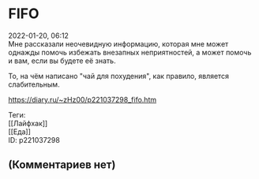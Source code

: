 FIFO
====

  
2022-01-20, 06:12  
 Мне рассказали неочевидную информацию, которая мне может однажды помочь избежать внезапных неприятностей, а может помочь и вам, если вы будете её знать.   
   
 То, на чём написано "чай для похудения", как правило, является слабительным.   
  
<https://diary.ru/~zHz00/p221037298_fifo.htm>  
  
Теги:  
[[Лайфхак]]  
[[Еда]]  
ID: p221037298  


(Комментариев нет)
------------------